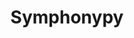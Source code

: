 ---
layout: page
title: Symphonypy
description: Python port of the Symphony label transfer algorithm
importance: 2
redirect: https://github.com/potulabe/symphonypy
---